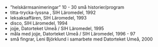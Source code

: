 * ”helskärmsanimeringar” 10 - 30 små historier/program
* titta-trycka-lyssna , SIH Läromedel, 1992
* leksaksaffären, SIH Läromedel, 1993
* disco, SIH Läromedel, 1994
* jojje, Datorteket Umeå / SIH Läromedel, 1995
* måla med jojje, Datorteket Umeå / SIH Läromedel, 1996 - 97
* små fingrar, Leni Björklund i samarbete med Datorteket Umeå, 2000